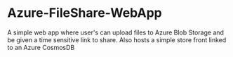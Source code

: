 # Azure-FileShare-WebApp
A simple web app where user's can upload files to Azure Blob Storage and be given a time sensitive link to share. Also hosts a simple store front linked to an Azure CosmosDB

